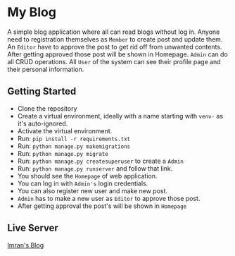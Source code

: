 # My Blog
A simple blog application where all can read blogs without log in. Anyone need to registration themselves as `Member` to create post and update them. An `Editor` have to approve the post to get rid off from unwanted contents. After getting approved those post will be shown in Homepage. `Admin` can do all CRUD operations. All `User` of the system can see their profile page and their personal information.




## Getting Started
- Clone the repository
- Create a virtual environment, ideally with a name starting with `venv-` as it's
auto-ignored.
- Activate the virtual environment.
- Run: `pip install -r requirements.txt`
- Run: `python manage.py makemigrations`
- Run: `python manage.py migrate`
- Run: `python manage.py createsuperuser` to create a `Admin`
- Run: `python manage.py runserver` and follow that link.
- You should see the `Homepage` of web application.
- You can log in with `Admin's` login credentials.
- You can also register new user and make new post.
- `Admin` has to make a new user as `Editor` to approve those post.
- After getting approval the post's will be shown in `Homepage`

## Live Server
[Imran's Blog](https://imraan.pythonanywhere.com/)